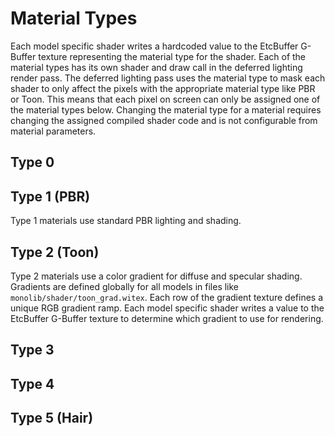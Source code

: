 # Material Types
Each model specific shader writes a hardcoded value to the EtcBuffer G-Buffer texture representing the material type for the shader. Each of the material types has its own shader and draw call in the deferred lighting render pass. The deferred lighting pass uses the material type to mask each shader to only affect the pixels with the appropriate material type like PBR or Toon. This means that each pixel on screen can only be assigned one of the material types below. Changing the material type for a material requires changing the assigned compiled shader code and is not configurable from material parameters.

## Type 0
## Type 1 (PBR)
Type 1 materials use standard PBR lighting and shading. 

## Type 2 (Toon)
Type 2 materials use a color gradient for diffuse and specular shading. Gradients are defined globally for all models in files like `monolib/shader/toon_grad.witex`. Each row of the gradient texture defines a unique RGB gradient ramp. Each model specific shader writes a value to the EtcBuffer G-Buffer texture to determine which gradient to use for rendering.

## Type 3
## Type 4
## Type 5 (Hair)

